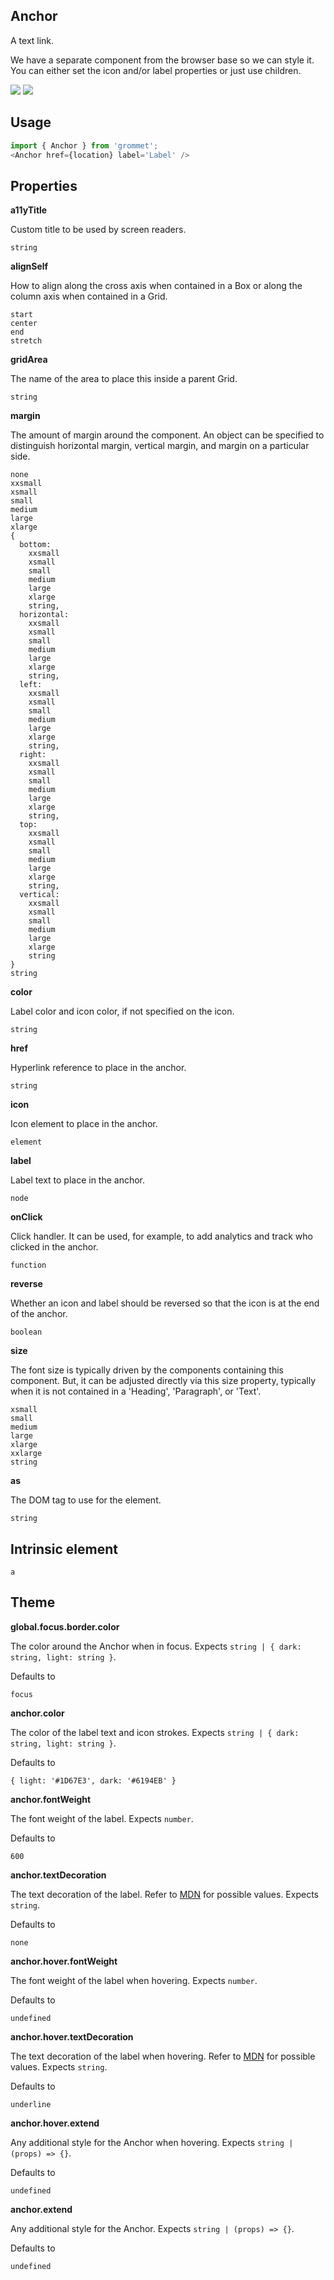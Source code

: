 ## Anchor
A text link.

We have a separate component from the browser
base so we can style it. You can either set the icon and/or label properties
or just use children.

[![](https://cdn-images-1.medium.com/fit/c/120/120/1*TD1P0HtIH9zF0UEH28zYtw.png)](https://storybook.grommet.io/?selectedKind=Anchor&full=0&addons=0&stories=1&panelRight=0) [![](https://codesandbox.io/static/img/play-codesandbox.svg)](https://codesandbox.io/s/github/grommet/grommet-sandbox?initialpath=anchor&module=%2Fsrc%2FAnchor.js)
## Usage

```javascript
import { Anchor } from 'grommet';
<Anchor href={location} label='Label' />
```

## Properties

**a11yTitle**

Custom title to be used by screen readers.

```
string
```

**alignSelf**

How to align along the cross axis when contained in
      a Box or along the column axis when contained in a Grid.

```
start
center
end
stretch
```

**gridArea**

The name of the area to place
    this inside a parent Grid.

```
string
```

**margin**

The amount of margin around the component. An object can
      be specified to distinguish horizontal margin, vertical margin, and
      margin on a particular side.

```
none
xxsmall
xsmall
small
medium
large
xlarge
{
  bottom: 
    xxsmall
    xsmall
    small
    medium
    large
    xlarge
    string,
  horizontal: 
    xxsmall
    xsmall
    small
    medium
    large
    xlarge
    string,
  left: 
    xxsmall
    xsmall
    small
    medium
    large
    xlarge
    string,
  right: 
    xxsmall
    xsmall
    small
    medium
    large
    xlarge
    string,
  top: 
    xxsmall
    xsmall
    small
    medium
    large
    xlarge
    string,
  vertical: 
    xxsmall
    xsmall
    small
    medium
    large
    xlarge
    string
}
string
```

**color**

Label color and icon color, if not specified on the icon.

```
string
```

**href**

Hyperlink reference to place in the anchor.

```
string
```

**icon**

Icon element to place in the anchor.

```
element
```

**label**

Label text to place in the anchor.

```
node
```

**onClick**

Click handler. It can be used, for example,
        to add analytics and track who clicked in the anchor.

```
function
```

**reverse**

Whether an icon and label should be reversed so that the
        icon is at the end of the anchor.

```
boolean
```

**size**

The font size is typically driven by the components containing
this component. But, it can be adjusted directly via this size property, typically
when it is not contained in a 'Heading', 'Paragraph', or 'Text'.

```
xsmall
small
medium
large
xlarge
xxlarge
string
```

**as**

The DOM tag to use for the element.

```
string
```
  
## Intrinsic element

```
a
```
## Theme
  
**global.focus.border.color**

The color around the Anchor when in focus. Expects `string | { dark: string, light: string }`.

Defaults to

```
focus
```

**anchor.color**

The color of the label text and icon strokes. Expects `string | { dark: string, light: string }`.

Defaults to

```
{ light: '#1D67E3', dark: '#6194EB' }
```

**anchor.fontWeight**

The font weight of the label. Expects `number`.

Defaults to

```
600
```

**anchor.textDecoration**

The text decoration of the label. Refer to [MDN](https://developer.mozilla.org/en-US/docs/Web/CSS/text-decoration) for possible values. Expects `string`.

Defaults to

```
none
```

**anchor.hover.fontWeight**

The font weight of the label when hovering. Expects `number`.

Defaults to

```
undefined
```

**anchor.hover.textDecoration**

The text decoration of the label when hovering. Refer to [MDN](https://developer.mozilla.org/en-US/docs/Web/CSS/text-decoration) for possible values. Expects `string`.

Defaults to

```
underline
```

**anchor.hover.extend**

Any additional style for the Anchor when hovering. Expects `string | (props) => {}`.

Defaults to

```
undefined
```

**anchor.extend**

Any additional style for the Anchor. Expects `string | (props) => {}`.

Defaults to

```
undefined
```
